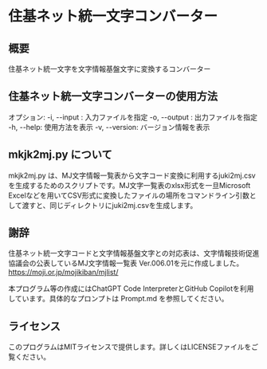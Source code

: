 住基ネット統一文字コンバーター
===

概要
---

住基ネット統一文字を文字情報基盤文字に変換するコンバーター

住基ネット統一文字コンバーターの使用方法
---

オプション:
-i, --input : 入力ファイルを指定
-o, --output : 出力ファイルを指定
-h, --help: 使用方法を表示
-v, --version: バージョン情報を表示

mkjk2mj.py について
---

mkjk2mj.py は、MJ文字情報一覧表から文字コード変換に利用するjuki2mj.csvを生成するためのスクリプトです。MJ文字一覧表のxlsx形式を一旦Microsoft Excelなどを用いてCSV形式に変換したファイルの場所をコマンドライン引数として渡すと、同じディレクトリにjuki2mj.csvを生成します。

謝辞
---

住基ネット統一文字コードと文字情報基盤文字との対応表は、文字情報技術促進協議会の公表しているMJ文字情報一覧表 Ver.006.01を元に作成しました。
<https://moji.or.jp/mojikiban/mjlist/>

本プログラム等の作成にはChatGPT Code InterpreterとGitHub Copilotを利用しています。具体的なプロンプトは Prompt.md を参照してください。

ライセンス
---

このプログラムはMITライセンスで提供します。詳しくはLICENSEファイルをご覧ください。
